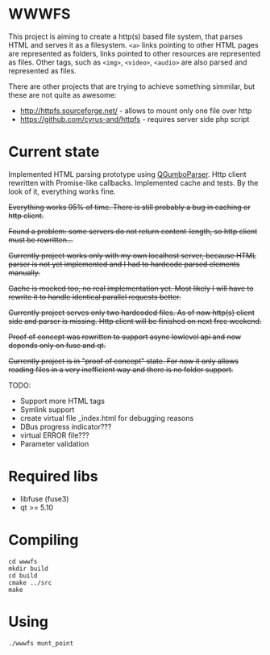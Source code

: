 # WWWFS

This project is aiming to create a http(s) based file system, that parses HTML and serves it as a filesystem. 
`<a>` links pointing to other HTML pages are represented as folders, links pointed to other resources are represented as files. Other tags, such as `<img>`, `<video>`, `<audio>` are also parsed and represented as files.

There are other projects that are trying to achieve something simmilar, but these are not quite as awesome:
* http://httpfs.sourceforge.net/ - allows to mount only one file over http
* https://github.com/cyrus-and/httpfs - requires server side php script

# Current state

Implemented HTML parsing prototype using [QGumboParser](https://github.com/lagner/QGumboParser). Http client rewritten with Promise-like callbacks. Implemented cache and tests. By the look of it, everything works fine.

~~Everything works 95% of time. There is still probably a bug in caching or http client.~~

~~Found a problem: some servers do not return content-length, so http client must be rewritten...~~

~~Currently project works only with my own localhost server, because HTML parser is not yet implemented and I had to hardcode parsed elements manually.~~

~~Cache is mocked too, no real implementation yet. Most likely I will have to rewrite it to handle identical parallel requests better.~~

~~Currently project serves only two hardcoded files. As of now http(s) client side and parser is missing. Http client will be finished on next free weekend.~~

~~Proof of concept was rewritten to support async lowlevel api and now depends only on fuse and qt.~~

~~Currently project is in "proof of concept" state. For now it only allows reading files in a very inefficient way and there is no folder support.~~

TODO:
* Support more HTML tags
* Symlink support
* create virtual file _index.html for debugging reasons
* DBus progress indicator???
* virtual ERROR file???
* Parameter validation

# Required libs
* libfuse (fuse3)
* qt >= 5.10

# Compiling
```
cd wwwfs
mkdir build
cd build
cmake ../src
make
```

# Using
```
./wwwfs munt_point
```
